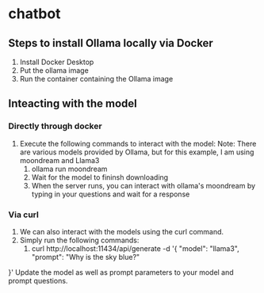 # chatbot

## Steps to install Ollama locally via Docker
1. Install Docker Desktop
2. Put the ollama image
3. Run the container containing the Ollama image

## Inteacting with the model
### Directly through docker
1. Execute the following commands to interact with the model:
   Note: There are various models provided by Ollama, but for this example, I am using moondream and Llama3
   1. ollama run moondream
   2. Wait for the model to fininsh downloading
   3. When the server runs, you can interact with ollama's moondream by typing in your questions and wait for a response

### Via curl
1. We can also interact with the models using the curl command.
2. Simply run the following commands:
   1. curl http://localhost:11434/api/generate -d '{
  "model": "llama3",
  "prompt": "Why is the sky blue?"

}'
Update the model as well as prompt parameters to your model and prompt questions.
